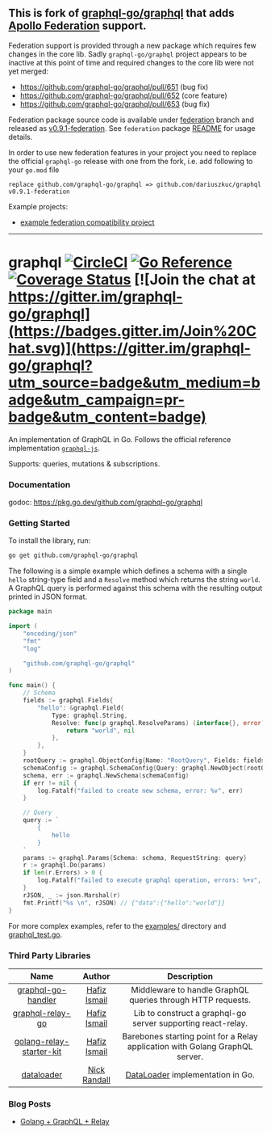 ## This is fork of [graphql-go/graphql](https://github.com/graphql-go/graphql) that adds [Apollo Federation](https://www.apollographql.com/docs/federation/) support. 

Federation support is provided through a new package which requires few changes in the core lib. Sadly `graphql-go/graphql` project appears to be inactive at this point of time and required changes to the core lib were not yet merged:

* https://github.com/graphql-go/graphql/pull/651 (bug fix)
* https://github.com/graphql-go/graphql/pull/652 (core feature)
* https://github.com/graphql-go/graphql/pull/653 (bug fix)

Federation package source code is available under [federation](https://github.com/dariuszkuc/graphql/tree/federation/federation) branch and released as [v0.9.1-federation](https://github.com/dariuszkuc/graphql/releases/tag/v0.9.1-federation). See `federation` package [README](https://github.com/dariuszkuc/graphql/blob/federation/federation/README.md) for usage details.

In order to use new federation features in your project you need to replace the official `graphql-go` release with one from the fork, i.e. add following to your `go.mod` file

```
replace github.com/graphql-go/graphql => github.com/dariuszkuc/graphql v0.9.1-federation
```

Example projects:
* [example federation compatibility project](https://github.com/apollographql/apollo-federation-subgraph-compatibility/tree/main/implementations/graphql-go)

------

# graphql [![CircleCI](https://circleci.com/gh/graphql-go/graphql/tree/master.svg?style=svg)](https://circleci.com/gh/graphql-go/graphql/tree/master) [![Go Reference](https://pkg.go.dev/badge/github.com/graphql-go/graphql.svg)](https://pkg.go.dev/github.com/graphql-go/graphql) [![Coverage Status](https://coveralls.io/repos/github/graphql-go/graphql/badge.svg?branch=master)](https://coveralls.io/github/graphql-go/graphql?branch=master) [![Join the chat at https://gitter.im/graphql-go/graphql](https://badges.gitter.im/Join%20Chat.svg)](https://gitter.im/graphql-go/graphql?utm_source=badge&utm_medium=badge&utm_campaign=pr-badge&utm_content=badge)

An implementation of GraphQL in Go. Follows the official reference implementation [`graphql-js`](https://github.com/graphql/graphql-js).

Supports: queries, mutations & subscriptions.

### Documentation

godoc: https://pkg.go.dev/github.com/graphql-go/graphql

### Getting Started

To install the library, run:
```bash
go get github.com/graphql-go/graphql
```

The following is a simple example which defines a schema with a single `hello` string-type field and a `Resolve` method which returns the string `world`. A GraphQL query is performed against this schema with the resulting output printed in JSON format.

```go
package main

import (
	"encoding/json"
	"fmt"
	"log"

	"github.com/graphql-go/graphql"
)

func main() {
	// Schema
	fields := graphql.Fields{
		"hello": &graphql.Field{
			Type: graphql.String,
			Resolve: func(p graphql.ResolveParams) (interface{}, error) {
				return "world", nil
			},
		},
	}
	rootQuery := graphql.ObjectConfig{Name: "RootQuery", Fields: fields}
	schemaConfig := graphql.SchemaConfig{Query: graphql.NewObject(rootQuery)}
	schema, err := graphql.NewSchema(schemaConfig)
	if err != nil {
		log.Fatalf("failed to create new schema, error: %v", err)
	}

	// Query
	query := `
		{
			hello
		}
	`
	params := graphql.Params{Schema: schema, RequestString: query}
	r := graphql.Do(params)
	if len(r.Errors) > 0 {
		log.Fatalf("failed to execute graphql operation, errors: %+v", r.Errors)
	}
	rJSON, _ := json.Marshal(r)
	fmt.Printf("%s \n", rJSON) // {"data":{"hello":"world"}}
}
```
For more complex examples, refer to the [examples/](https://github.com/graphql-go/graphql/tree/master/examples/) directory and [graphql_test.go](https://github.com/graphql-go/graphql/blob/master/graphql_test.go).

### Third Party Libraries
|                                     Name                                      |                     Author                      |                                 Description                                  |
| :---------------------------------------------------------------------------: | :---------------------------------------------: | :--------------------------------------------------------------------------: |
|    [graphql-go-handler](https://github.com/graphql-go/graphql-go-handler)     |    [Hafiz Ismail](https://github.com/sogko)     |         Middleware to handle GraphQL queries through HTTP requests.          |
|      [graphql-relay-go](https://github.com/graphql-go/graphql-relay-go)       |    [Hafiz Ismail](https://github.com/sogko)     |         Lib to construct a graphql-go server supporting react-relay.         |
| [golang-relay-starter-kit](https://github.com/sogko/golang-relay-starter-kit) |    [Hafiz Ismail](https://github.com/sogko)     | Barebones starting point for a Relay application with Golang GraphQL server. |
|           [dataloader](https://github.com/nicksrandall/dataloader)            | [Nick Randall](https://github.com/nicksrandall) |  [DataLoader](https://github.com/facebook/dataloader) implementation in Go.  |

### Blog Posts
- [Golang + GraphQL + Relay](https://wehavefaces.net/learn-golang-graphql-relay-1-e59ea174a902)

